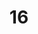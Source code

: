---
basin: 'Yes'
cudn: true
floor: Ground
grade: 5
images: []
living_room: 'No'
location: East Court
name: '16'
network: Wired and Wireless
title: '16'
---